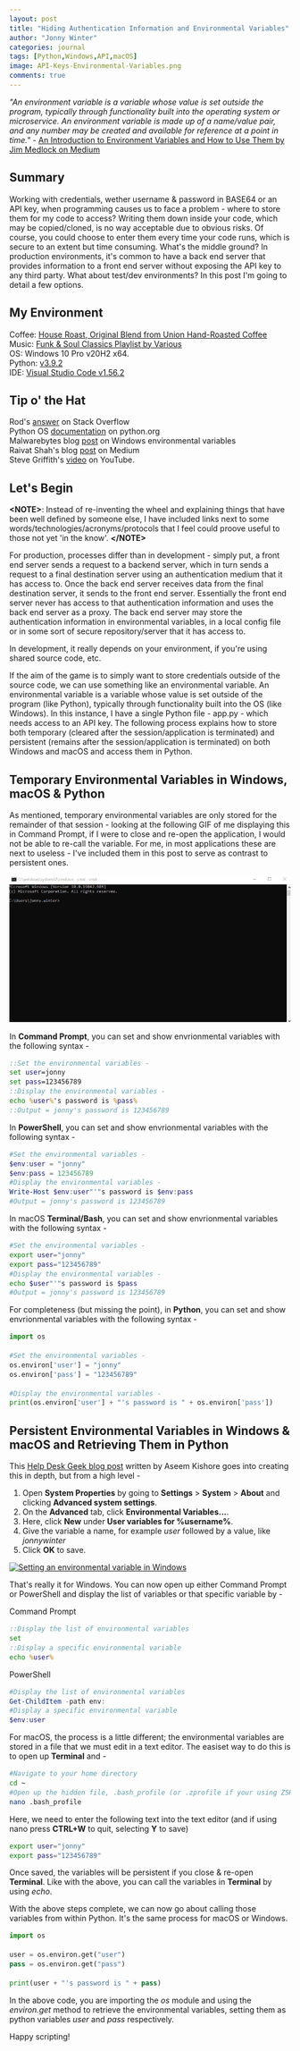 ```yaml
---
layout: post
title: "Hiding Authentication Information and Environmental Variables"
author: "Jonny Winter"
categories: journal
tags: [Python,Windows,API,macOS]
image: API-Keys-Environmental-Variables.png
comments: true
---
```


*"An environment variable is a variable whose value is set outside the program, typically through functionality built into the operating system or microservice. An environment variable is made up of a name/value pair, and any number may be created and available for reference at a point in time."* - [An Introduction to Environment Variables and How to Use Them by Jim Medlock on Medium](https://medium.com/chingu/an-introduction-to-environment-variables-and-how-to-use-them-f602f66d15fa)

## Summary

Working with credentials, wether username & password in BASE64 or an API key, when programming causes us to face a problem - where to store them for my code to access? Writing them down inside your code, which may be copied/cloned, is no way acceptable due to obvious risks. Of course, you could choose to enter them every time your code runs, which is secure to an extent but time consuming. What's the middle ground? In production environments, it's common to have a back end server that provides information to a front end server without exposing the API key to any third party. What about test/dev environments? In this post I'm going to detail a few options. 

## My Environment

Coffee: [House Roast, Original Blend from Union Hand-Roasted Coffee](https://unionroasted.com/products/house-roast-original-blend)
<br>
Music: [Funk & Soul Classics Playlist by Various](https://open.spotify.com/album/4FqQuWkP2W3bbc5ekIUmgH?si=CYoTp7l2Sjiwp25c7lirgQ)
<br>
OS: Windows 10 Pro v20H2 x64.
<br>
Python: [v3.9.2](https://www.python.org/downloads/release/python-392/)
<br>
IDE: [Visual Studio Code v1.56.2](https://code.visualstudio.com/)

## Tip o' the Hat

Rod's [answer](https://stackoverflow.com/questions/4906977/how-to-access-environment-variable-values) on Stack Overflow
<br>
Python OS [documentation](https://docs.python.org/3/library/os.html) on python.org
<br>
Malwarebytes blog [post](https://blog.malwarebytes.com/101/2017/01/explained-environmental-variables/) on Windows environmental variables
<br>
Raivat Shah's blog [post](https://medium.com/dataseries/hiding-secret-info-in-python-using-environment-variables-a2bab182eea) on Medium
<br>
Steve Griffith's [video](https://www.youtube.com/watch?v=3XjkaN8psp0&ab_channel=SteveGriffith-Prof3ssorSt3v3) on YouTube.

## Let's Begin

**&lt;NOTE>**: Instead of re-inventing the wheel and explaining things that have been well defined by someone else, I have included links next to some words/technologies/acronyms/protocols that I feel could proove useful to those not yet 'in the know'. **&lt;/NOTE>**

For production, processes differ than in development - simply put, a front end server sends a request to a backend server, which in turn sends a request to a final destination server using an authentication medium that it has access to. Once the back end server receives data from the final destination server, it sends to the front end server. Essentially the front end server never has access to that authentication information and uses the back end server as a proxy. The back end server may store the authentication information in environmental variables, in a local config file or in some sort of secure repository/server that it has access to. 

In development, it really depends on your environment, if you're using shared source code, etc.

If the aim of the game is to simply want to store credentials outside of the source code, we can use something like an environmental variable. An environmental variable is a variable whose value is set outside of the program (like Python), typically through functionality built into the OS (like Windows). In this instance, I have a single Python file - app.py - which needs access to an API key. The following process explains how to store both temporary (cleared after the session/application is terminated) and persistent (remains after the session/application is terminated) on both Windows and macOS and access them in Python.

## Temporary Environmental Variables in Windows, macOS & Python

As mentioned, temporary environmental variables are only stored for the remainder of that session - looking at the following GIF of me displaying this in Command Prompt, if I were to close and re-open the application, I would not be able to re-call the variable. For me, in most applications these are next to useless - I've included them in this post to serve as contrast to persistent ones.

<a href="#"><img alt="Setting and showing environmental variables in command prompt" src="/assets/img/Temporary-Environmental-Variables-Command-Prompt.gif"/></a>

In **Command Prompt**, you can set and show envrionmental variables with the following syntax - 
```cmd
::Set the environmental variables - 
set user=jonny
set pass=123456789
::Display the environmental variables - 
echo %user%'s password is %pass%
::Output = jonny's password is 123456789
```
In **PowerShell**, you can set and show envrionmental variables with the following syntax - 
```powershell
#Set the environmental variables - 
$env:user = "jonny"
$env:pass = 123456789
#Display the environmental variables - 
Write-Host $env:user"'"s password is $env:pass
#Output = jonny's password is 123456789
```
In macOS **Terminal/Bash**, you can set and show envrionmental variables with the following syntax - 
```bash
#Set the environmental variables - 
export user="jonny"
export pass="123456789"
#Display the environmental variables - 
echo $user"'"s password is $pass
#Output = jonny's password is 123456789
```
For completeness (but missing the point), in **Python**, you can set and show envrionmental variables with the following syntax - 
```python
import os

#Set the environmental variables - 
os.environ['user'] = "jonny"
os.environ['pass'] = "123456789"

#Display the environmental variables -
print(os.environ['user'] + "'s password is " + os.environ['pass'])
```

## Persistent Environmental Variables in Windows & macOS and Retrieving Them in Python

This [Help Desk Geek blog post](https://helpdeskgeek.com/how-to/create-custom-environment-variables-in-windows/) written by Aseem Kishore goes into creating this in depth, but from a high level - 
1. Open **System Properties** by going to **Settings** > **System** > **About** and clicking **Advanced system settings**.
2. On the **Advanced** tab, click **Environmental Variables...**.
3. Here, click **New** under **User variables for %username%**. 
4. Give the variable a name, for example *user* followed by a value, like *jonnywinter*
5. Click **OK** to save.

<a href="#"><img alt="Setting an environmental variable in Windows" src="https://helpdeskgeek.com/wp-content/pictures/2012/09/environment-variables-dialog.png"/></a>

That's really it for Windows. You can now open up either Command Prompt or PowerShell and display the list of variables or that specific variable by - 

Command Prompt
```cmd
::Display the list of environmental variables
set
::Display a specific environmental variable
echo %user%
```
PowerShell
```powershell
#Display the list of environmental variables
Get-ChildItem -path env:
#Display a specific environmental variable
$env:user
```
For macOS, the process is a little different; the environmental variables are stored in a file that we must edit in a text editor. The easiset way to do this is to open up **Terminal** and - 
```bash
#Navigate to your home directory
cd ~
#Open up the hidden file, .bash_profile (or .zprofile if your using ZSH and not Bash)
nano .bash_profile
```
Here, we need to enter the following text into the text editor (and if using nano press **CTRL+W** to quit, selecting **Y** to save)
```bash
export user="jonny"
export pass="123456789"
```
Once saved, the variables will be persistent if you close & re-open **Terminal**. Like with the above, you can call the variables in **Terminal** by using *echo*.

With the above steps complete, we can now go about calling those variables from within Python. It's the same process for macOS or Windows.
```python
import os

user = os.environ.get("user")
pass = os.environ.get("pass")

print(user + "'s password is " + pass)
```
In the above code, you are importing the *os* module and using the *environ.get* method to retrieve the environmental variables, setting them as python variables *user* and *pass* respectively.   

Happy scripting!
